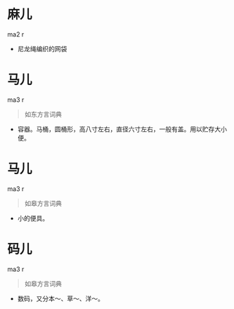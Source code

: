 # 麻儿
ma2 r
- 尼龙绳编织的网袋

# 马儿
ma3 r
> 如东方言词典
- 容器。马桶，圆桶形，高八寸左右，直径六寸左右，一般有盖。用以贮存大小便。

# 马儿
ma3 r
> 如皋方言词典
- 小的便具。

# 码儿
ma3 r
> 如皋方言词典
- 数码，又分本～、草～、洋～。
